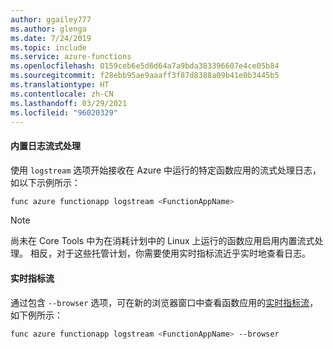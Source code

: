 ```yaml
---
author: ggailey777
ms.author: glenga
ms.date: 7/24/2019
ms.topic: include
ms.service: azure-functions
ms.openlocfilehash: 0159ceb6e5d6d64a7a9bda383396607e4ce05b84
ms.sourcegitcommit: f28ebb95ae9aaaff3f87d8388a09b41e0b3445b5
ms.translationtype: HT
ms.contentlocale: zh-CN
ms.lasthandoff: 03/29/2021
ms.locfileid: "96020329"
---
```

#### <a name="built-in-log-streaming"></a>内置日志流式处理

使用 `logstream` 选项开始接收在 Azure 中运行的特定函数应用的流式处理日志，如以下示例所示：

```bash
func azure functionapp logstream <FunctionAppName>
```

>[!NOTE]
>尚未在 Core Tools 中为在消耗计划中的 Linux 上运行的函数应用启用内置流式处理。 相反，对于这些托管计划，你需要使用实时指标流近乎实时地查看日志。

#### <a name="live-metrics-stream"></a>实时指标流

通过包含 `--browser` 选项，可在新的浏览器窗口中查看函数应用的[实时指标流](../articles/azure-monitor/app/live-stream.md)，如下例所示：

```bash
func azure functionapp logstream <FunctionAppName> --browser
```
